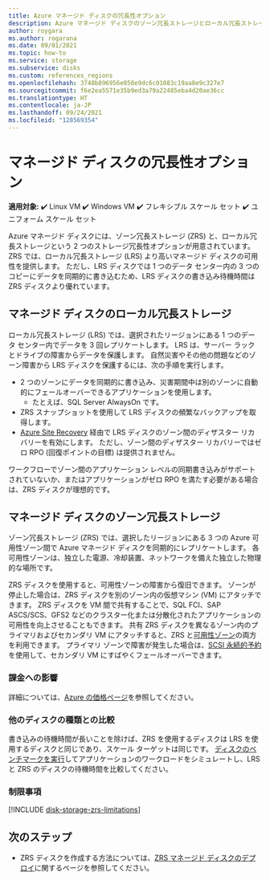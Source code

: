 ```yaml
---
title: Azure マネージド ディスクの冗長性オプション
description: Azure マネージド ディスクのゾーン冗長ストレージとローカル冗長ストレージについて説明します。
author: roygara
ms.author: rogarana
ms.date: 09/01/2021
ms.topic: how-to
ms.service: storage
ms.subservice: disks
ms.custom: references_regions
ms.openlocfilehash: 3748b896956e058e9dc6c01083c19aa8e9c327e7
ms.sourcegitcommit: f6e2ea5571e35b9ed3a79a22485eba4d20ae36cc
ms.translationtype: HT
ms.contentlocale: ja-JP
ms.lasthandoff: 09/24/2021
ms.locfileid: "128569354"
---
```

# <a name="redundancy-options-for-managed-disks"></a>マネージド ディスクの冗長性オプション

**適用対象:** :heavy_check_mark: Linux VM :heavy_check_mark: Windows VM :heavy_check_mark: フレキシブル スケール セット :heavy_check_mark: ユニフォーム スケール セット

Azure マネージド ディスクには、ゾーン冗長ストレージ (ZRS) と、ローカル冗長ストレージという 2 つのストレージ冗長性オプションが用意されています。 ZRS では、ローカル冗長ストレージ (LRS) より高いマネージド ディスクの可用性を提供します。 ただし、LRS ディスクでは 1 つのデータ センター内の 3 つのコピーにデータを同期的に書き込むため、LRS ディスクの書き込み待機時間は ZRS ディスクより優れています。

## <a name="locally-redundant-storage-for-managed-disks"></a>マネージド ディスクのローカル冗長ストレージ

ローカル冗長ストレージ (LRS) では、選択されたリージョンにある 1 つのデータ センター内でデータを 3 回レプリケートします。 LRS は、サーバー ラックとドライブの障害からデータを保護します。 自然災害やその他の問題などのゾーン障害から LRS ディスクを保護するには、次の手順を実行します。

- 2 つのゾーンにデータを同期的に書き込み、災害期間中は別のゾーンに自動的にフェールオーバーできるアプリケーションを使用します。
    - たとえば、SQL Server AlwaysOn です。
- ZRS スナップショットを使用して LRS ディスクの頻繁なバックアップを取得します。
- [Azure Site Recovery](../site-recovery/azure-to-azure-how-to-enable-zone-to-zone-disaster-recovery.md) 経由で LRS ディスクのゾーン間のディザスター リカバリーを有効にします。 ただし、ゾーン間のディザスター リカバリーではゼロ RPO (回復ポイントの目標) は提供されません。

ワークフローでゾーン間のアプリケーション レベルの同期書き込みがサポートされていないか、またはアプリケーションがゼロ RPO を満たす必要がある場合は、ZRS ディスクが理想的です。

## <a name="zone-redundant-storage-for-managed-disks"></a>マネージド ディスクのゾーン冗長ストレージ

ゾーン冗長ストレージ (ZRS) では、選択したリージョンにある 3 つの Azure 可用性ゾーン間で Azure マネージド ディスクを同期的にレプリケートします。 各可用性ゾーンは、独立した電源、冷却装置、ネットワークを備えた独立した物理的な場所です。

ZRS ディスクを使用すると、可用性ゾーンの障害から復旧できます。 ゾーンが停止した場合は、ZRS ディスクを別のゾーン内の仮想マシン (VM) にアタッチできます。 ZRS ディスクを VM 間で共有することで、SQL FCI、SAP ASCS/SCS、GFS2 などのクラスター化または分散化されたアプリケーションの可用性を向上させることもできます。 共有 ZRS ディスクを異なるゾーン内のプライマリおよびセカンダリ VM にアタッチすると、ZRS と[可用性ゾーン](../availability-zones/az-overview.md)の両方を利用できます。 プライマリ ゾーンで障害が発生した場合は、[SCSI 永続的予約](disks-shared-enable.md#supported-scsi-pr-commands)を使用して、セカンダリ VM にすばやくフェールオーバーできます。

### <a name="billing-implications"></a>課金への影響

詳細については、[Azure の価格ページ](https://azure.microsoft.com/pricing/details/managed-disks/)を参照してください。

### <a name="comparison-with-other-disk-types"></a>他のディスクの種類との比較

書き込みの待機時間が長いことを除けば、ZRS を使用するディスクは LRS を使用するディスクと同じであり、スケール ターゲットは同じです。 [ディスクのベンチマークを実行](disks-benchmarks.md)してアプリケーションのワークロードをシミュレートし、LRS と ZRS のディスクの待機時間を比較してください。

### <a name="limitations"></a>制限事項

[!INCLUDE [disk-storage-zrs-limitations](../../includes/disk-storage-zrs-limitations.md)]

## <a name="next-steps"></a>次のステップ

- ZRS ディスクを作成する方法については、[ZRS マネージド ディスクのデプロイ](disks-deploy-zrs.md)に関するページを参照してください。
